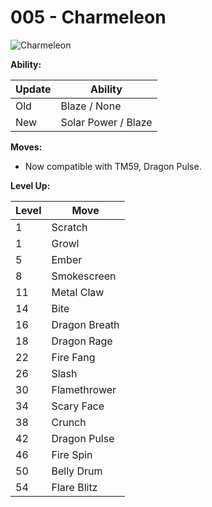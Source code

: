 # 005 - Charmeleon
![][005]

**Ability:**

Update | Ability
---    | ---
Old    | Blaze / None
New    | Solar Power / Blaze

**Moves:**

- Now compatible with TM59, Dragon Pulse.

**Level Up:**

Level | Move
---   | ---
  1   | Scratch
  1   | Growl
  5   | Ember
  8   | Smokescreen
 11   | Metal Claw
 14   | Bite
 16   | Dragon Breath
 18   | Dragon Rage
 22   | Fire Fang
 26   | Slash
 30   | Flamethrower
 34   | Scary Face
 38   | Crunch
 42   | Dragon Pulse
 46   | Fire Spin
 50   | Belly Drum
 54   | Flare Blitz



[005]: https://raw.githubusercontent.com/PokeAPI/sprites/master/sprites/pokemon/5.png "Charmeleon"
